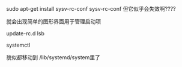 sudo apt-get install sysv-rc-conf
sysv-rc-conf 但它似乎会失效啊????

就会出现简单的图形界面用于管理启动项



update-rc.d
lsb

systemctl

貌似都移动到
/lib/systemd/system里了

